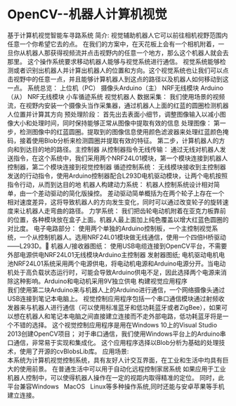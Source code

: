 # OpenCV--机器人计算机视觉
基于计算机视觉智能车寻路系统
简介:
视觉辅助机器人它可以前往相机视野范围内任意一个你希望它去的点。
在我们的方案中，在天花板上会有一个相机附着，一旦你从机器人那获得视频流并点击视野内的任意一个地方，那么这个机器人就会去那里。
这个操作系统要求移动机器人能够与视觉系统进行通信。
视觉系统能够检测或者识别出机器人并计算出机器人的位置和方向。这个视觉系统也让我们可以点击视野中的任意一点，并且能够计算机器人到这点的路径以及机器人如何移动到这一点。
系统总览：
上位机（PC） 摄像头Arduino（主） NRF无线模块    Arduino（从） NRF无线模块  小车循迹系统   视觉机器人
数据采集：
我们使用场景的视频流，在视野内安装一个摄像头当作采集器，通过机器人上面的红蓝的圆圈检测机器人位置并计算其方向
预处理阶段：
首先出去表面小细节，调整图像输入以减小图像大小和处理时间，同时保持能够正常从图像中提取有效的信息
处理图像：
第一步，检测图像中的红蓝圆圈。提取到的图像信息使用颜色滤波器来处理红蓝颜色掩码，接着使用Blob分析来检测圆圈并提取有效的特征。
第二步，计算机器人的方向和到达目的地的路径。主控制器
从控制器指令无线传输：
通过无线对机器人发送指令，在这个系统中，我们采用两个NRF24L01模块，第一个模块连接到机器人控制器，第二个模块连接到视觉控制器
循迹控制系统：
无线模块接收到主控制器发送的行动指令，使用Arduino控制器配合L293D电机驱动模块，让两个电机按照指令行动，从而到达目的地
机器人构建动力系统：
机器人控制系统设计相对简单，由一个差动驱动的简化版操控。
差动驱动简单概括为在两个轮子上存在一个相对速度差异，这将导致机器人的方向发生变化，同时可以通过改变轮子的旋转速度来让机器人走弯曲的路径。
力学系统：
我们把齿轮电动机附着在亚克力板靠前的位置，各种模块放在盒子上面。机器人最上面加上纯色覆盖以增大红蓝色圆圈的对比度。
电子电路部分：
使用两个单独的Arduino控制板，一个主控制视觉系统，一个从控制机器人。选用NRF24L01模块做无线通信，使用一个四倍H桥驱动——L293D。
机器人/接收器图纸：
使用USB电缆连接到OpenCV平台，不需要外部电源供电NRF24L01无线模块Arduino主控制器
发射器图纸;
电机驱动电机电池NRF24L01系统采用两个电源供电，将电动机电源和Arduino电源分开。当电动机处于高负载状态运行时，可能会导致Arduino供电不足，因此选择两个电源来消除这种影响。Arduino和电动机采用9V独立供电
构建视觉应用程序         
我们使用第二块Arduino来与机器人上的Arduino进行通信，一个网络摄像头通过USB连接到笔记本电脑上。
视觉控制应用程序包括一个串口通信模块通过射频收发器来与机器人进行通信（可以使用标准蓝牙和低功耗蓝牙或者ZigBee），如果可以想在机器人和笔记本电脑之间直接建立连接而不走外部电路，低功耗蓝牙将是一个不错的选择。
这个视觉控制应用程序是用在Windows 10上的Visual Studio 2013创建OpenCV项目；
对于串口通信，我们使用Windows平台上的Arduino串口通信，非常易于实现和集成化。
这个应用程序选择以Blob分析为基础的处理技术，使用了开源的cvBlobsLib库。
应用场景:      
本系统为计算机视觉控制系统，具有友好人计交互界面，在工业和生活中均具有巨大的使用前景。
在普通生活中可以用于自动化远程控制家居系统
如果应用于工业机器人控制中，可以使得机器人操作在一定的视距内取得精准的定位。
同时，此平台兼容Windows   MacOS   Linux等多种操作系统,同时还能与安卓苹果等手机建立连接。
